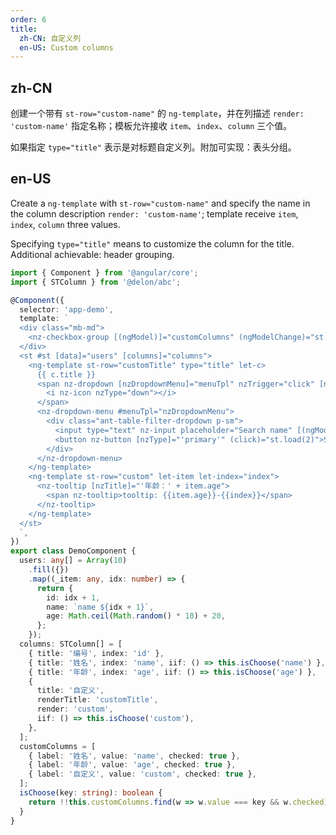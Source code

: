 ```yaml
---
order: 6
title:
  zh-CN: 自定义列
  en-US: Custom columns
---
```


## zh-CN

创建一个带有 `st-row="custom-name"` 的 `ng-template`，并在列描述 `render: 'custom-name'` 指定名称；模板允许接收 `item`、`index`、`column` 三个值。

如果指定 `type="title"` 表示是对标题自定义列。附加可实现：表头分组。

## en-US

Create a `ng-template` with `st-row="custom-name"` and specify the name in the column description `render: 'custom-name'`; template receive `item`, `index`, `column` three values.

Specifying `type="title"` means to customize the column for the title. Additional achievable: header grouping.

```ts
import { Component } from '@angular/core';
import { STColumn } from '@delon/abc';

@Component({
  selector: 'app-demo',
  template: `
  <div class="mb-md">
    <nz-checkbox-group [(ngModel)]="customColumns" (ngModelChange)="st.resetColumns({ emitReload: false })"></nz-checkbox-group>
  </div>
  <st #st [data]="users" [columns]="columns">
    <ng-template st-row="customTitle" type="title" let-c>
      {{ c.title }}
      <span nz-dropdown [nzDropdownMenu]="menuTpl" nzTrigger="click" [nzClickHide]="false" nzPlacement="bottomRight">
        <i nz-icon nzType="down"></i>
      </span>
      <nz-dropdown-menu #menuTpl="nzDropdownMenu">
        <div class="ant-table-filter-dropdown p-sm">
          <input type="text" nz-input placeholder="Search name" [(ngModel)]="searchValue" class="width-sm mr-sm">
          <button nz-button [nzType]="'primary'" (click)="st.load(2)">Search</button>
        </div>
      </nz-dropdown-menu>
    </ng-template>
    <ng-template st-row="custom" let-item let-index="index">
      <nz-tooltip [nzTitle]="'年龄：' + item.age">
        <span nz-tooltip>tooltip: {{item.age}}-{{index}}</span>
      </nz-tooltip>
    </ng-template>
  </st>
  `,
})
export class DemoComponent {
  users: any[] = Array(10)
    .fill({})
    .map((_item: any, idx: number) => {
      return {
        id: idx + 1,
        name: `name ${idx + 1}`,
        age: Math.ceil(Math.random() * 10) + 20,
      };
    });
  columns: STColumn[] = [
    { title: '编号', index: 'id' },
    { title: '姓名', index: 'name', iif: () => this.isChoose('name') },
    { title: '年龄', index: 'age', iif: () => this.isChoose('age') },
    {
      title: '自定义',
      renderTitle: 'customTitle',
      render: 'custom',
      iif: () => this.isChoose('custom'),
    },
  ];
  customColumns = [
    { label: '姓名', value: 'name', checked: true },
    { label: '年龄', value: 'age', checked: true },
    { label: '自定义', value: 'custom', checked: true },
  ];
  isChoose(key: string): boolean {
    return !!this.customColumns.find(w => w.value === key && w.checked);
  }
}
```
